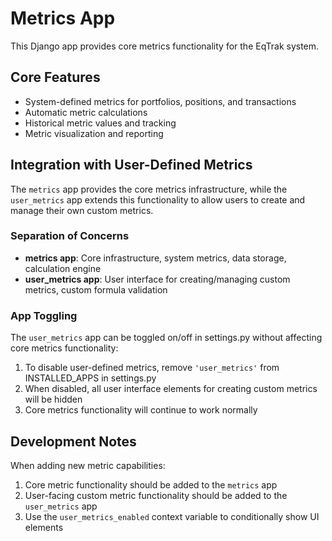 # Metrics App

This Django app provides core metrics functionality for the EqTrak system.

## Core Features

- System-defined metrics for portfolios, positions, and transactions
- Automatic metric calculations
- Historical metric values and tracking
- Metric visualization and reporting

## Integration with User-Defined Metrics

The `metrics` app provides the core metrics infrastructure, while the `user_metrics` app extends this functionality to allow users to create and manage their own custom metrics.

### Separation of Concerns

- **metrics app**: Core infrastructure, system metrics, data storage, calculation engine
- **user_metrics app**: User interface for creating/managing custom metrics, custom formula validation

### App Toggling

The `user_metrics` app can be toggled on/off in settings.py without affecting core metrics functionality:

1. To disable user-defined metrics, remove `'user_metrics'` from INSTALLED_APPS in settings.py
2. When disabled, all user interface elements for creating custom metrics will be hidden
3. Core metrics functionality will continue to work normally

## Development Notes

When adding new metric capabilities:

1. Core metric functionality should be added to the `metrics` app
2. User-facing custom metric functionality should be added to the `user_metrics` app
3. Use the `user_metrics_enabled` context variable to conditionally show UI elements 